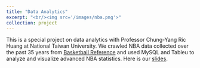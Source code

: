 ```yaml
---
title: "Data Analytics"
excerpt: "<br/><img src='/images/nba.png'>"
collection: project
---
```


This is a special project on data analytics with Professor Chung-Yang Ric Huang at National Taiwan University. We crawled NBA data collected over the past 35 years from [Basketball Reference](https://www.basketball-reference.com/) and used MySQL and Tableu to analyze and visualize advanced NBA statistics. Here is our [slides](https://ron9413.github.io/files/NBA_Analysis.pdf).

